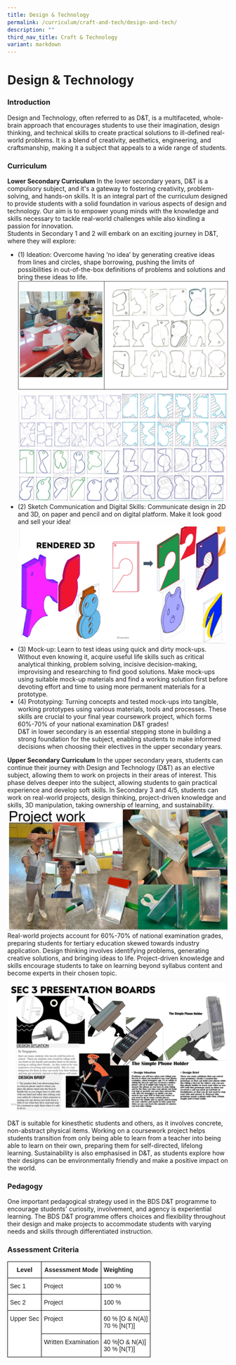 ```yaml
---
title: Design & Technology
permalink: /curriculum/craft-and-tech/design-and-tech/
description: ""
third_nav_title: Craft & Technology
variant: markdown
---
```

Design &amp; Technology
===================

### Introduction
Design and Technology, often referred to as D&amp;T, is a multifaceted, whole-brain approach that encourages students to use their imagination, design thinking, and technical skills to create practical solutions to ill-defined real-world problems. It is a blend of creativity, aesthetics, engineering, and craftsmanship, making it a subject that appeals to a wide range of students.
### Curriculum
**Lower Secondary Curriculum**
In the lower secondary years, D&amp;T is a compulsory subject, and it's a gateway to fostering creativity, problem-solving, and hands-on skills. It is an integral part of the curriculum designed to provide students with a solid foundation in various aspects of design and technology. Our aim is to empower young minds with the knowledge and skills necessary to tackle real-world challenges while also kindling a passion for innovation. <br>
Students in Secondary 1 and 2 will embark on an exciting journey in D&amp;T, where they will explore:<br>
*  (1) Ideation: Overcome having ‘no idea’ by generating creative ideas from lines and circles, shape borrowing, pushing the limits of possibilities in out-of-the-box definitions of problems and solutions and bring these ideas to life. <br>
![](/images/Curriculum/Craft%20&amp;%20Technology/DnT1.JPG)
![](/images/Curriculum/Craft%20&amp;%20Technology/DnT2.JPG)
* (2)   Sketch Communication and Digital Skills: Communicate design in 2D and 3D, on paper and pencil and on digital platform.  Make it look good and sell your idea! <br>
![](/images/Curriculum/Craft%20&amp;%20Technology/DnT3.JPG)
* (3) Mock-up: Learn to test ideas using quick and dirty mock-ups. Without even knowing it, acquire useful life skills such as critical analytical thinking, problem solving, incisive decision-making, improvising and researching to find good solutions. Make mock-ups using suitable mock-up materials and find a working solution first before devoting effort and time to using more permanent materials for a prototype. <br>
* (4) Prototyping: Turning concepts and tested mock-ups into tangible, working prototypes using various materials, tools and processes. These skills are crucial to your final year coursework project, which forms 60%-70% of your national examination D&amp;T grades! <br>
D&amp;T in lower secondary is an essential stepping stone in building a strong foundation for the subject, enabling students to make informed decisions when choosing their electives in the upper secondary years.


**Upper Secondary Curriculum**
In the upper secondary years, students can continue their journey with Design and Technology (D&amp;T) as an elective subject, allowing them to work on projects in their areas of interest. This phase delves deeper into the subject, allowing students to gain practical experience and develop soft skills. In Secondary 3 and 4/5, students can work on real-world projects, design thinking, project-driven knowledge and skills, 3D manipulation, taking ownership of learning, and sustainability.
![](/images/Curriculum/Craft%20&amp;%20Technology/DnT4.JPG)
Real-world projects account for 60%-70% of national examination grades, preparing students for tertiary education skewed towards industry application. Design thinking involves identifying problems, generating creative solutions, and bringing ideas to life. Project-driven knowledge and skills encourage students to take on learning beyond syllabus content and become experts in their chosen topic.

![](/images/Curriculum/Craft%20&amp;%20Technology/DnT5.JPG)

D&amp;T is suitable for kinesthetic students and others, as it involves concrete, non-abstract physical items. Working on a coursework project helps students transition from only being able to learn from a teacher into being able to learn on their own, preparing them for self-directed, lifelong learning. Sustainability is also emphasised in D&amp;T, as students explore how their designs can be environmentally friendly and make a positive impact on the world.

### Pedagogy
One important pedagogical strategy used in the BDS D&amp;T programme to encourage students' curiosity, involvement, and agency is experiential learning. The BDS D&amp;T programme offers choices and flexibility throughout their design and make projects to accommodate students with varying needs and skills through differentiated instruction.

### Assessment Criteria

<style type="text/css">
.tg  {border-collapse:collapse;border-spacing:0;}
.tg td{border-color:black;border-style:solid;border-width:1px;font-family:Arial, sans-serif;font-size:14px;
  overflow:hidden;padding:10px 5px;word-break:normal;}
.tg th{border-color:black;border-style:solid;border-width:1px;font-family:Arial, sans-serif;font-size:14px;
  font-weight:normal;overflow:hidden;padding:10px 5px;word-break:normal;}
.tg .tg-9hzb{background-color:#FFF;font-weight:bold;text-align:center;vertical-align:top}
.tg .tg-dgl5{background-color:#FFF;font-weight:bold;text-align:left;vertical-align:top}
.tg .tg-ktyi{background-color:#FFF;text-align:left;vertical-align:top}
</style>
<table class="tg">
<thead>
  <tr>
    <th class="tg-9hzb">Level</th>
    <th class="tg-9hzb">Assessment Mode</th>
    <th class="tg-dgl5">Weighting</th>
  </tr>
</thead>
<tbody>
  <tr>
    <td class="tg-ktyi">Sec 1</td>
    <td class="tg-ktyi">Project</td>
    <td class="tg-ktyi">100 %</td>
  </tr>
  <tr>
    <td class="tg-ktyi">Sec 2</td>
    <td class="tg-ktyi">Project</td>
    <td class="tg-ktyi">100 %</td>
  </tr>
  <tr>
    <td class="tg-ktyi" rowspan="2">Upper Sec </td>
    <td class="tg-ktyi">Project</td>
    <td class="tg-ktyi">60 % [O &amp; N(A)]<br>70 % [N(T)]</td>
  </tr>
  <tr>
    <td class="tg-ktyi">Written Examination</td>
    <td class="tg-ktyi">40 %[O &amp; N(A)]<br>30 % [N(T)]</td>
  </tr>
</tbody>
</table>